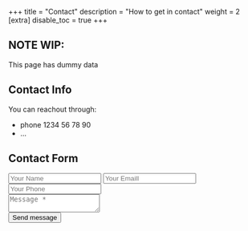 +++
title = "Contact"
description = "How to get in contact"
weight = 2
[extra]
disable_toc = true
+++

## NOTE WIP:

This page has dummy data


## Contact Info

You can reachout through:

- phone 1234 56 78 90
- ...



<form class="contact-form">
  <h2>Contact Form</h2>
  <div class="input-fields">
    <input type="text" class="input" placeholder="Your Name"\>
    <input type="text" class="input" placeholder="Your Emaill "\>
    <input type="text" class="input" placeholder="Your Phone "\>
  </div>
  <div class="msg">
    <textarea placeholder="Message *"></textarea>
  </div>
  <div>
    <button> Send message</button>
  </div>
</form>
